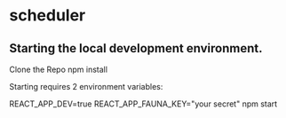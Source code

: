 # scheduler

## Starting the local development environment.

Clone the Repo
npm install

Starting requires 2 environment variables:

REACT_APP_DEV=true REACT_APP_FAUNA_KEY="your secret" npm start

